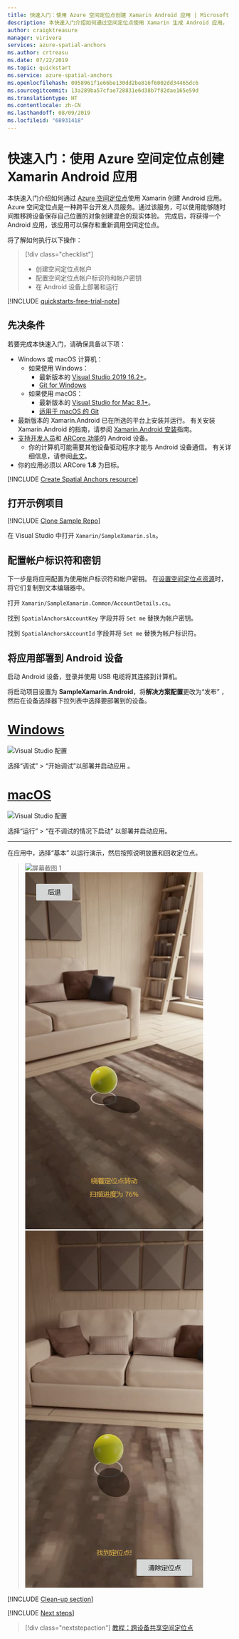 ```yaml
---
title: 快速入门：使用 Azure 空间定位点创建 Xamarin Android 应用 | Microsoft Docs
description: 本快速入门介绍如何通过空间定位点使用 Xamarin 生成 Android 应用。
author: craigktreasure
manager: virivera
services: azure-spatial-anchors
ms.author: crtreasu
ms.date: 07/22/2019
ms.topic: quickstart
ms.service: azure-spatial-anchors
ms.openlocfilehash: 0958961f1e66be130dd2be816f6002dd34465dc6
ms.sourcegitcommit: 13a289ba57cfae728831e6d38b7f82dae165e59d
ms.translationtype: HT
ms.contentlocale: zh-CN
ms.lasthandoff: 08/09/2019
ms.locfileid: "68931418"
---
```

# <a name="quickstart-create-a-xamarin-android-app-with-azure-spatial-anchors"></a>快速入门：使用 Azure 空间定位点创建 Xamarin Android 应用

本快速入门介绍如何通过 [Azure 空间定位点](../overview.md)使用 Xamarin 创建 Android 应用。 Azure 空间定位点是一种跨平台开发人员服务。通过该服务，可以使用能够随时间推移跨设备保存自己位置的对象创建混合的现实体验。 完成后，将获得一个 Android 应用，该应用可以保存和重新调用空间定位点。

将了解如何执行以下操作：

> [!div class="checklist"]
> * 创建空间定位点帐户
> * 配置空间定位点帐户标识符和帐户密钥
> * 在 Android 设备上部署和运行

[!INCLUDE [quickstarts-free-trial-note](../../../includes/quickstarts-free-trial-note.md)]

## <a name="prerequisites"></a>先决条件

若要完成本快速入门，请确保具备以下项：
- Windows 或 macOS 计算机：
  - 如果使用 Windows：
    - 最新版本的 <a href="https://www.visualstudio.com/downloads/" target="_blank">Visual Studio 2019 16.2+</a>。
    - <a href="https://git-scm.com/download/win" target="_blank">Git for Windows</a>
  - 如果使用 macOS：
    - 最新版本的 <a href="https://docs.microsoft.com/visualstudio/mac/installation?view=vsmac-2019" target="_blank">Visual Studio for Mac 8.1+</a>。
    - <a href="https://git-scm.com/download/mac" target="_blank">适用于 macOS 的 Git</a>
- 最新版本的 Xamarin.Android 已在所选的平台上安装并运行。 有关安装 Xamarin.Android 的指南，请参阅 [Xamarin.Android 安装](https://docs.microsoft.com/xamarin/android/get-started/installation/index)指南。
- <a href="https://developer.android.com/studio/debug/dev-options" target="_blank">支持开发人员</a>和 <a href="https://developers.google.com/ar/discover/supported-devices" target="_blank">ARCore 功能</a>的 Android 设备。
  - 你的计算机可能需要其他设备驱动程序才能与 Android 设备通信。 有关详细信息，请参阅[此文](https://developer.android.com/studio/run/device.html)。
- 你的应用必须以 ARCore **1.8** 为目标。

[!INCLUDE [Create Spatial Anchors resource](../../../includes/spatial-anchors-get-started-create-resource.md)]

## <a name="open-the-sample-project"></a>打开示例项目

[!INCLUDE [Clone Sample Repo](../../../includes/spatial-anchors-clone-sample-repository.md)]

在 Visual Studio 中打开 `Xamarin/SampleXamarin.sln`。

## <a name="configure-account-identifier-and-key"></a>配置帐户标识符和密钥

下一步是将应用配置为使用帐户标识符和帐户密钥。 在[设置空间定位点资源](#create-a-spatial-anchors-resource)时，将它们复制到文本编辑器中。

打开 `Xamarin/SampleXamarin.Common/AccountDetails.cs`。

找到 `SpatialAnchorsAccountKey` 字段并将 `Set me` 替换为帐户密钥。

找到 `SpatialAnchorsAccountId` 字段并将 `Set me` 替换为帐户标识符。

## <a name="deploy-the-app-to-your-android-device"></a>将应用部署到 Android 设备

启动 Android 设备，登录并使用 USB 电缆将其连接到计算机。

将启动项目设置为 **SampleXamarin.Android**，将**解决方案配置**更改为“发布”  ，然后在设备选择器下拉列表中选择要部署到的设备。

# <a name="windowstabdeploy-windows"></a>[Windows](#tab/deploy-windows)

![Visual Studio 配置](./media/get-started-xamarin-android/visual-studio-windows-configuration.png)

选择“调试” > “开始调试”以部署并启动应用   。

# <a name="macostabdeploy-macos"></a>[macOS](#tab/deploy-macos)

![Visual Studio 配置](./media/get-started-xamarin-android/visual-studio-macos-configuration.jpg)

选择“运行”   > “在不调试的情况下启动”  以部署并启动应用。

---

在应用中，选择“基本”  以运行演示，然后按照说明放置和回收定位点。

> ![屏幕截图 1](./media/get-started-xamarin-android/screenshot-1.jpg)
> ![屏幕截图 2](./media/get-started-xamarin-android/screenshot-2.jpg)
> ![屏幕截图 3](./media/get-started-xamarin-android/screenshot-3.jpg)

[!INCLUDE [Clean-up section](../../../includes/clean-up-section-portal.md)]

[!INCLUDE [Next steps](../../../includes/spatial-anchors-quickstarts-nextsteps.md)]

> [!div class="nextstepaction"]
> [教程：跨设备共享空间定位点](../tutorials/tutorial-share-anchors-across-devices.md)
